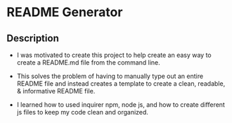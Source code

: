 # README Generator 

## Description

- I was motivated to create this project to help create an easy way to create a README.md file from the command line. 

- This solves the problem of having to manually type out an entire README file and instead creates a template to create a clean, readable, & informative README file. 

- I learned how to used inquirer npm, node js, and how to create different js files to keep my code clean and organized. 

